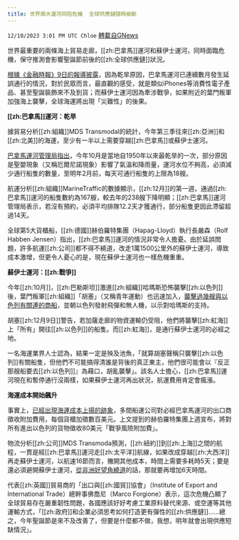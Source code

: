 ```yaml
---
title: 世界兩大運河同陷危機  全球供應鏈隨時崩斷
---
```

`12/10/2023 3:01 PM UTC Chloe` [轉載自GNews](https://gnews.org/articles/2093329)


  
世界最重要的兩條海上貿易走廊，[[zh:巴拿馬]]運河和蘇伊士運河，同時面臨危機，保守推測會影響聖誕節前後的[[zh:全球供應鏈]]狀況。

[根據《金融時報》9日的報導披露](https://www.ft.com/content/416310ed-9ad0-4cf8-b7df-fd59ce79847b)，因為乾旱原因，巴拿馬運河已連續數月發生延誤通行的情況，對於民眾而言，最直觀的感受，就是類似iPhones等消費性電子產品、甚至聖誕裝飾來不及到貨；而蘇伊士運河因為牽涉戰爭，如果附近的葉門叛軍加強海上襲擊，全球海運將出現「災難性」的後果。

  

**[[zh:巴拿馬]]運河：乾旱**

  

據貿易分析[[zh:組織]]MDS Transmodal的統計，今年第三季往來[[zh:亞洲]]和[[zh:北美]]的海運，至少有一半以上需要穿越[[zh:巴拿馬]]或蘇伊士運河。

  

[巴拿馬運河管理局指出](https://pancanal.com/en/the-driest-month-of-october-since-1950/)，今年10月是當地自1950年以來最乾旱的一次，部分原因是聖嬰現象（又稱厄爾尼諾現象）影響了氣溫和降雨量，運河水位不夠高，必須減少通行船隻的數量，至明年2月前，每天可通行船隻的上限為18艘。

  

航運分析[[zh:組織]]MarineTraffic的數據顯示，[[zh:12月]]的第一週，通過[[zh:巴拿馬]]運河的船隻數約為167艘，較去年的238艘下降明顯；[[zh:巴拿馬]]運河管理局表示，若沒有預約，必須平均排隊12.2天才獲通行，部分船隻更因此滯留超過14天。

  

全球第5大貨櫃船，[[zh:德國]]赫伯羅特集團（Hapag-Lloyd）執行長嚴森（Rolf Habben Jensen）指出，[[zh:巴拿馬]]運河的情況非常令人擔憂。由於延誤問題，許多航運[[zh:公司]]都不得不繞道，改走1萬1500公里外的蘇伊士運河，導致成本激增，但更令人憂心的是，現在蘇伊士運河也一樣危機重重。

  

**蘇伊士運河：[[zh:戰爭]]**

  

今年[[zh:10月]]，[[zh:巴勒斯坦]]激進[[zh:組織]]哈瑪斯恐怖襲擊[[zh:以色列]]後，葉門叛軍[[zh:組織]]「胡塞」（又稱青年運動）也迅速加入，[襲擊過幾艘與以色列有關連的商船](https://www.bbc.com/news/world-middle-east-67635670)，並朝以色列發射飛彈和無人機，以示對哈瑪斯的支持。

  

胡塞[[zh:12月9日]]警告，若加薩走廊的物資運輸仍受阻，他們將襲擊[[zh:紅海]]上「所有」開往[[zh:以色列]]的船隻。而[[zh:紅海]]，是通行蘇伊士運河的必經之地。

  

一名海運業界人士認為，結果一定是殃及池魚，「就算胡塞聲稱只襲擊[[zh:以色列]]有關船隻，但他們不可能搞得清誰是背後的真正東主，他們很可能會以『反正那艘船要去[[zh:以色列]]』為藉口，胡亂襲擊」。該名人士擔心，[[zh:巴拿馬]]運河現在和暫停通行沒兩樣，如果蘇伊士運河再出狀況，航運費用肯定會瘋漲。

  

**海運成本開始飆升**

  

事實上，[已經出現海運成本上揚的跡象](https://www.aa.com.tr/en/world/was-suez-canal-affected-by-red-sea-tension-in-november/3073472)，多間船運公司對必經巴拿馬運河的出口商徵收附加費用，每個貨櫃加徵數百美元。上文提到的赫伯羅特集團上週宣布，將對所有進出以色列的貨物徵收80美元「戰爭風險附加費」。

  

物流分析[[zh:公司]]MDS Transmoda預測，[[zh:紐約]]到[[zh:上海]]之間的航程，一貫是經[[zh:巴拿馬]]運河走[[zh:太平洋]]航線，如果改成穿越[[zh:大西洋]]再走蘇伊士運河，以航速16節而言，撇開其他成本，時間上需要多耗時5天；要是還必須避開蘇伊士運河，[從非洲好望角繞道](https://theloadstar.com/more-liner-services-avoiding-canals-and-head-for-the-cape/)的話，那就要再增加6天時間。

  

代表[[zh:英國]]貿易商的「出口與[[zh:國貿]]協會」（Institute of Export and International Trade）總幹事佛喬尼（Marco Forgione）表示，這次危機凸顯了全球貿易存在嚴重韌性問題，各國應該好好考慮工業原料替代來源、或空運等其他運輸方式，「[[zh:政府]]和企業必須思考如何打造更有彈性的[[zh:供應鏈]]……總之，今年聖誕節是來不及改善了，但要是什麼都不做，我想，明年就會出現供應短缺情況」。



